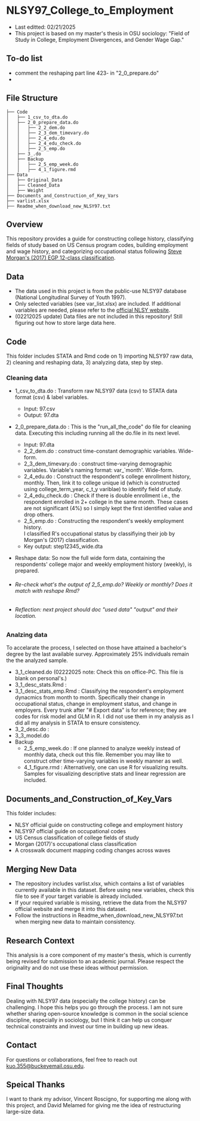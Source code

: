 # NLSY97_College_to_Employment
* Last editted: 02/21/2025
* This project is based on my master's thesis in OSU sociology: "Field of Study in College, Employment Divergences, and Gender Wage Gap."

## To-do list
* comment the reshaping part line 423- in "2_0_prepare.do"
* 

## File Structure
```
├── Code 
│   ├── 1_csv_to_dta.do
│   ├── 2_0_prepare_data.do
│   │   ├── 2_2_dem.do
│   │   ├── 2_3_dem_timevary.do
│   │   ├── 2_4_edu.do
│   │   ├── 2_4_edu_check.do
│   │   ├── 2_5_emp.do
│   ├── 3_.do
│   ├── Backup
│   │   ├── 2_5_emp_week.do
│   │   ├── 4_1_figure.rmd
├── Data
│   ├── Original_Data
│   ├── Cleaned_Data
│   ├── Weight
├── Documents_and_Construction_of_Key_Vars
├── varlist.xlsx
├── Readme_when_download_new_NLSY97.txt
```

## Overview
This repository provides a guide for constructing college history, classifying fields of study based on US Census program codes, 
building employment and wage history, and categorizing occupational status following 
[Steve Morgan's (2017) EGP 12-class classification](https://gss.norc.org/content/dam/gss/get-documentation/pdf/reports/methodological-reports/MR125.pdf).

## Data
* The data used in this project is from the public-use NLSY97 database (National Longitudinal Survey of Youth 1997). 
* Only selected variables (see var_list.xlsx) are included. If additional variables are needed, please refer to the [official NLSY website](https://www.nlsinfo.org/investigator/pages/home).
* (02212025 update) Data files are not included in this repository! Still figuring out how to store large data here.

## Code
This folder includes STATA and Rmd code on 1) importing NLSY97 raw data, 2) cleaning and reshaping data, 3) analyzing data, step by step.

### Cleaning data
* 1_csv_to_dta.do : Transform raw NLSY97 data (csv) to STATA data format (csv) & label variables.
  * Input: 97.csv
  * Output: 97.dta
    <br>
* 2_0_prepare_data.do : This is the "run_all_the_code" do file for cleaning data. Executing this including running all the do.file in its next level.
  * Input: 97.dta
  * 2_2_dem.do : construct time-constant demographic variables. Wide-form.
  * 2_3_dem_timevary.do : construct time-varying demographic variables. Variable's naming format: var_`month'. Wide-form.
  * 2_4_edu.do : Construct the respondent's college enrollment history, monthly. Then, link it to college unique id (which is constructed using college_term_year, c_t_y variblae) to identify field of study.
  * 2_4_edu_check.do : Check if there is double enrollment i.e., the respondent enrolled in 2+ college in the same month. These cases are not significant (4%) so I simply kept the first identified value and drop others.
  * 2_5_emp.do : Constructing the respondent's weekly employment history.  <br>
    I classified R's occupational status by classifiying their job by Morgan's (2017) classification.
  * Key output: step12345_wide.dta

* Reshape data: So now the full wide form data, containing the respondents' college major and weekly employment history (weekly), is prepared. 
* ###### Re-check what's the output of 2_5_emp.do? Weekly or monthly? Does it match with reshape Rmd?
* ###### Reflection: next project should doc "used data" "output" and their location.
 

### Analzing data 
To accelarate the process, I selected on those have attained a bachelor's degree by the last available survey. Approximately 25% individuals remain the the analyzed sample.
* 3_1_cleaned.do (02222025 note: Check this on office-PC. This file is blank on personal's.)
* 3_1_desc_stats.Rmd : 
* 3_1_desc_stats_emp.Rmd : Classifying the respondent's employment dynacmics from month to month. Specifically their change in occupational status, change in employment status, and change in employers. Every trunk after "# Export data" is for reference; they are codes for risk model and GLM in R. I did not use them in my analysis as I did all my analysis in STATA to ensure consistency.
* 3_2_desc.do : 
* 3_3_model.do
* Backup
  * 2_5_emp_week.do : If one planned to analyze weekly instead of monthly data, check out this file. Remember you may like to construct other time-varying variables in weekly manner as well.
  * 4_1_figure.rmd : Alternatively, one can use R for visualizing results. Samples for visualizing descriptive stats and linear regression are included.


## Documents_and_Construction_of_Key_Vars
This folder includes:
* NLSY official guide on constructing college and employment history
* NLSY97 official guide on occupational codes
* US Census classification of college fields of study
* Morgan (2017)'s occupational class classification
* A crosswalk document mapping coding changes across waves

## Merging New Data
* The repository includes varlist.xlsx, which contains a list of variables currently available in this dataset. Before using new variables, check this file to see if your target variable is already included.
* If your required variable is missing, retrieve the data from the NLSY97 official website and merge it into this dataset.
* Follow the instructions in Readme_when_download_new_NLSY97.txt when merging new data to maintain consistency.

## Research Context
This analysis is a core component of my master's thesis, which is currently being revised for submission to an academic journal. Please respect the originality and do not use these ideas without permission.

## Final Thoughts
Dealing with NLSY97 data (especially the college history) can be challenging. I hope this helps you go through the process. I am not sure whether sharing open-source knowledge is common in the social science discipline, especially in sociology, but I think it can help us conquer technical constraints and invest our time in building up new ideas.

## Contact
For questions or collaborations, feel free to reach out kuo.355@buckeyemail.osu.edu.

## Speical Thanks
I want to thank my advisor, Vincent Roscigno, for supporting me along with this project, and David Melamed for giving me the idea of restructuring large-size data.










